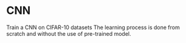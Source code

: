 # CNN
Train a CNN on CIFAR-10 datasets
The learning process is done from scratch and without the use of pre-trained model. 
